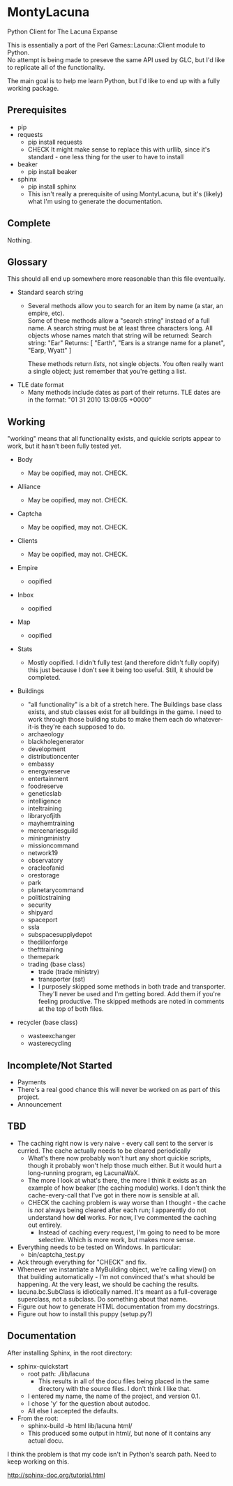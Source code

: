 MontyLacuna
===========

Python Client for The Lacuna Expanse

This is essentially a port of the Perl Games::Lacuna::Client module to Python.  
No attempt is being made to preseve the same API used by GLC, but I'd like to 
replicate all of the functionality.

The main goal is to help me learn Python, but I'd like to end up with a fully 
working package.

## Prerequisites
- pip
- requests
  - pip install requests
  - CHECK It might make sense to replace this with urllib, since it's standard - one less 
    thing for the user to have to install
- beaker
  - pip install beaker
- sphinx
  - pip install sphinx
  - This isn't really a prerequisite of using MontyLacuna, but it's (likely) what I'm 
    using to generate the documentation.

## Complete
Nothing.

## Glossary
This should all end up somewhere more reasonable than this file eventually.

- Standard search string
  - Several methods allow you to search for an item by name (a star, an empire, etc).  
    Some of these methods allow a "search string" instead of a full name.  A search string 
    must be at least three characters long.  All objects whose names match that string 
    will be returned:
        Search string: "Ear"
        Returns: [ "Earth", "Ears is a strange name for a planet", "Earp, Wyatt" ]

    These methods return *lists*, not single objects.  You often really want a single 
    object; just remember that you're getting a list.
- TLE date format
  - Many methods include dates as part of their returns.  TLE dates are in the format:
    "01 31 2010 13:09:05 +0000"

## Working
"working" means that all functionality exists, and quickie scripts appear to 
work, but it hasn't been fully tested yet.

- Body
  - May be oopified, may not.  CHECK.
- Alliance
  - May be oopified, may not.  CHECK.
- Captcha
  - May be oopified, may not.  CHECK.
- Clients
  - May be oopified, may not.  CHECK.
- Empire
  - oopified
- Inbox
  - oopified
- Map
  - oopified
- Stats
  - Mostly oopified.  I didn't fully test (and therefore didn't fully oopify) 
    this just because I don't see it being too useful.  Still, it should be 
    completed.

- Buildings
  - "all functionality" is a bit of a stretch here.  The Buildings base class 
exists, and stub classes exist for all buildings in the game.  I need to work 
through those building stubs to make them each do whatever-it-is they're each 
supposed to do.
  - archaeology
  - blackholegenerator
  - development
  - distributioncenter
  - embassy
  - energyreserve
  - entertainment
  - foodreserve
  - geneticslab
  - intelligence
  - inteltraining
  - libraryofjith
  - mayhemtraining
  - mercenariesguild
  - miningministry
  - missioncommand
  - network19
  - observatory
  - oracleofanid
  - orestorage
  - park
  - planetarycommand
  - politicstraining
  - security
  - shipyard
  - spaceport
  - ssla
  - subspacesupplydepot
  - thedillonforge
  - thefttraining
  - themepark
  - trading (base class)
    - trade (trade ministry)
    - transporter (sst)
    - I purposely skipped some methods in both trade and transporter.  They'll never be 
      used and I'm getting bored.  Add them if you're feeling productive.  The skipped 
      methods are noted in comments at the top of both files.
 - recycler (base class)
    - wasteexchanger
    - wasterecycling

## Incomplete/Not Started
- Payments
 - There's a real good chance this will never be worked on as part of this 
   project.
- Announcement

## TBD
- The caching right now is very naive - every call sent to the server is curried.  The 
  cache actually needs to be cleared periodically
  - What's there now probably won't hurt any short quickie scripts, though it probably 
    won't help those much either.  But it would hurt a long-running program, eg LacunaWaX.
  - The more I look at what's there, the more I think it exists as an example of how 
    beaker (the caching module) works.  I don't think the cache-every-call that I've got 
    in there now is sensible at all.
  - CHECK the caching problem is way worse than I thought - the cache is _not_ always being 
    cleared after each run; I apparently do not understand how __del__ works.  For now, 
    I've commented the caching out entirely.
    - Instead of caching every request, I'm going to need to be more selective.  Which is 
      more work, but makes more sense.
- Everything needs to be tested on Windows.  In particular:
  - bin/captcha_test.py
- Ack through everything for "CHECK" and fix.
- Whenever we instantiate a MyBuilding object, we're calling view() on that building 
  automatically - I'm not convinced that's what should be happening.  At the very least, 
  we should be caching the results.
- lacuna.bc.SubClass is idiotically named.  It's meant as a full-coverage superclass, not 
  a subclass.  Do something about that name.
- Figure out how to generate HTML documentation from my docstrings.
- Figure out how to install this puppy (setup.py?)

## Documentation
After installing Sphinx, in the root directory:
  - sphinx-quickstart
    - root path: ./lib/lacuna
        - This results in all of the docu files being placed in the same directory with 
          the source files.  I don't think I like that.
    - I entered my name, the name of the project, and version 0.1.
    - I chose 'y' for the question about autodoc.
    - All else I accepted the defaults.
  - From the root:
    - sphinx-build -b html lib/lacuna html/
    - This produced some output in html/, but none of it contains any actual docu.

I think the problem is that my code isn't in Python's search path.  Need to keep working 
on this.

http://sphinx-doc.org/tutorial.html

